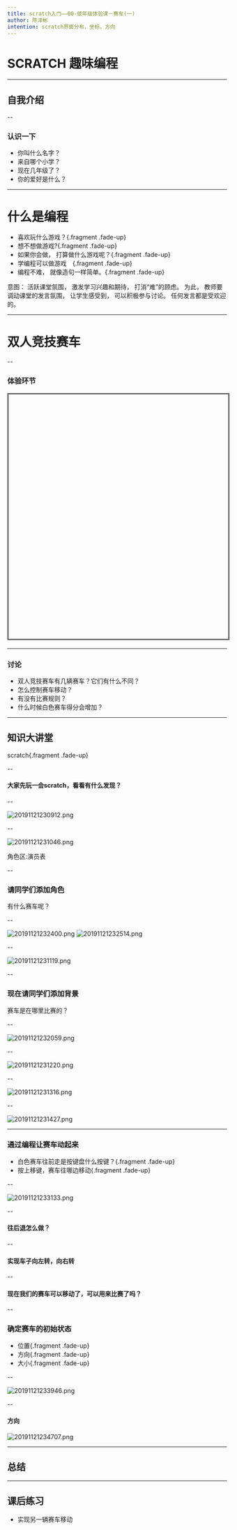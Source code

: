 ```yaml
---
title: scratch入门——00-低年级体验课－赛车(一)
author: 陈泽彬
intention: scratch界面分布，坐标，方向
---
```


# SCRATCH 趣味编程

---

## 自我介绍

--

### 认识一下
- 你叫什么名字？
- 来自哪个小学？
- 现在几年级了？
- 你的爱好是什么？　

---

# 什么是编程

- 喜欢玩什么游戏？{.fragment .fade-up}
- 想不想做游戏?{.fragment .fade-up}
- 如果你会做， 打算做什么游戏呢？{.fragment .fade-up}
- 学编程可以做游戏　{.fragment .fade-up}
- 编程不难， 就像造句一样简单。{.fragment .fade-up}

<aside class="notes">
    意图： 活跃课堂氛围， 激发学习兴趣和期待， 打消“难”的顾虑。
    为此， 教师要调动课堂的发言氛围， 让学生感受到， 可以积极参与讨论。 任何发言都是受欢迎的。
</aside>

---

# 双人竞技赛车

--

### 体验环节

<iframe data-src="https://kada.163.com/project/4156268-2506047.htm" width="800" height="560" frameborder="0" marginwidth="0" marginheight="0" scrolling="yes" style="border:3px solid #666; margin-bottom:5px; max-width: 100%;" allowfullscreen=""></iframe>

---

### 讨论

- 双人竞技赛车有几辆赛车？它们有什么不同？
- 怎么控制赛车移动？
- 有没有比赛规则？
- 什么时候白色赛车得分会增加？

---

## 知识大讲堂

scratch{.fragment .fade-up}

--

#### 大家先玩一会scratch，看看有什么发现？

--

![20191121230912.png](https://i.loli.net/2019/11/21/hnwPWNCcjF8bfDM.png)

--

![20191121231046.png](https://i.loli.net/2019/11/21/NFDiYC4H63om8jK.png)

角色区:演员表

--

### 请同学们添加角色

有什么赛车呢？

--

![20191121232400.png](https://i.loli.net/2019/11/21/uS9vVCRi6eBxo5y.png)
![20191121232514.png](https://i.loli.net/2019/11/21/XyhomKZeTvabxEs.png)

--

![20191121231119.png](https://i.loli.net/2019/11/21/SjaeEUCQn6B4Xdz.png)

--

### 现在请同学们添加背景

赛车是在哪里比赛的？

--

![20191121232059.png](https://i.loli.net/2019/11/21/vOCToFmNhSPf6ap.png)


--

![20191121231220.png](https://i.loli.net/2019/11/21/n2ECRilwKxeThAg.png)

--

![20191121231316.png](https://i.loli.net/2019/11/21/huHbfcpt12aTF3j.png)

--

![20191121231427.png](https://i.loli.net/2019/11/21/3vhZ9sDm4KkyA1I.png)

---

### 通过编程让赛车动起来

- 白色赛车往前走是按键盘什么按键？{.fragment .fade-up}
- 按上移键，赛车往哪边移动{.fragment .fade-up}


--

![20191121233133.png](https://i.loli.net/2019/11/21/LZYJ8kiSPcGAUyv.png)

--

####  往后退怎么做？

--

#### 实现车子向左转，向右转

--

#### 现在我们的赛车可以移动了，可以用来比赛了吗？

--

### 确定赛车的初始状态
- 位置{.fragment .fade-up}
- 方向{.fragment .fade-up}
- 大小{.fragment .fade-up}

--

![20191121233946.png](https://i.loli.net/2019/11/21/MtLPIiFrD9awn6e.png)

--

#### 方向

![20191121234707.png](https://i.loli.net/2019/11/21/LMaVXrAC3vzw7bW.png)

---

## 总结

---

## 课后练习
* 实现另一辆赛车移动

 
